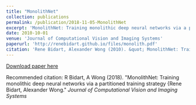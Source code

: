 ```yaml
---
title: "MonolithNet"
collection: publications
permalink: /publication/2018-11-05-MonolithNet
excerpt: 'MonolithNet: Training monolithic deep neural networks via a partitioned training strategy'
date: 2010-10-01
venue: 'Journal of Computational Vision and Imaging Systems'
paperurl: 'http://renebidart.github.io/files/monolith.pdf'
citation: 'Rene Bidart, Alexander Wong (2010). &quot; MonolithNet: Training monolithic deep neural networks via a partitioned training strategy.&quot; <i>Journal of Computational Vision and Imaging Systems</i>'
---
```


[Download paper here](http://renebidart.github.io/files/monolith.pdf)

Recommended citation: R Bidart, A Wong (2018). "MonolithNet: Training monolithic deep neural networks via a partitioned training strategy {Rene Bidart, Alexander Wong." <i>Journal of Computational Vision and Imaging Systems</i>

